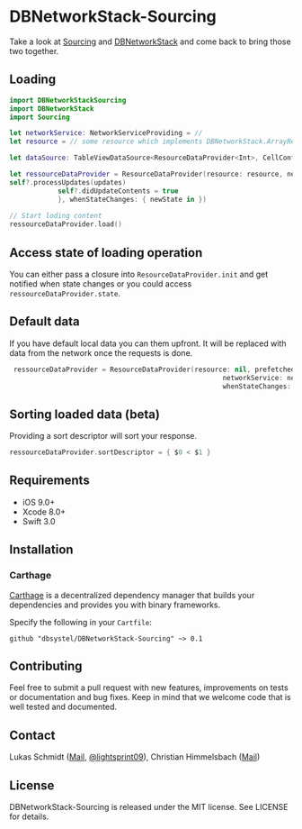 # DBNetworkStack-Sourcing

Take a look at [Sourcing](https://github.com/lightsprint09/Sourcing) and [DBNetworkStack](https://github.com/dbsystel/DBNetworkStack) and come back to bring those two together.

## Loading
```swift
import DBNetworkStackSourcing
import DBNetworkStack
import Sourcing

let networkService: NetworkServiceProviding = //
let resource = // some resource which implements DBNetworkStack.ArrayResourceProviding

let dataSource: TableViewDataSource<ResourceDataProvider<Int>, CellConfiguration<Int>> = //

let ressourceDataProvider = ResourceDataProvider(resource: resource, networkService: networkService, dataProviderDidUpdate: { [weak self] updates in
self?.processUpdates(updates)
            self?.didUpdateContents = true
            }, whenStateChanges: { newState in })
        
// Start loding content
ressourceDataProvider.load()
```

## Access state of loading operation
You can either pass a closure into `ResourceDataProvider.init` and get notified when state changes or you could access `ressourceDataProvider.state`.

## Default data
If you have default local data you can them upfront. It will be replaced with data from the network once the requests is done.
```swift
 ressourceDataProvider = ResourceDataProvider(resource: nil, prefetchedData: [1, 2, 3],
                                                     networkService: networkService, dataProviderDidUpdate: {  _ in },
                                                     whenStateChanges: { _ in })
```

## Sorting loaded data (beta)
Providing a sort descriptor will sort your response.
```swift
ressourceDataProvider.sortDescriptor = { $0 < $1 }
```
## Requirements

- iOS 9.0+
- Xcode 8.0+
- Swift 3.0

## Installation

### Carthage

[Carthage](https://github.com/Carthage/Carthage) is a decentralized dependency manager that builds your dependencies and provides you with binary frameworks.

Specify the following in your `Cartfile`:

```ogdl
github "dbsystel/DBNetworkStack-Sourcing" ~> 0.1
```
## Contributing
Feel free to submit a pull request with new features, improvements on tests or documentation and bug fixes. Keep in mind that we welcome code that is well tested and documented.

## Contact
Lukas Schmidt ([Mail](mailto:lukas.la.schmidt@deutschebahn.com), [@lightsprint09](https://twitter.com/lightsprint09)), 
Christian Himmelsbach ([Mail](mailto:christian.himmelsbach@deutschebahn.com))

## License
DBNetworkStack-Sourcing is released under the MIT license. See LICENSE for details.
